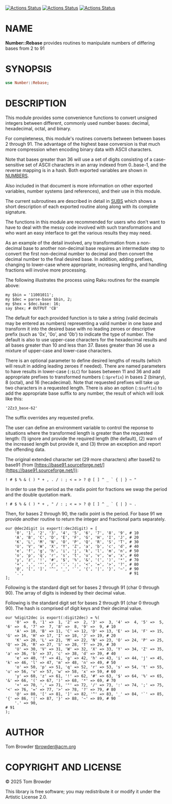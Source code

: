[![Actions Status](https://github.com/tbrowder/Number-Rebase/actions/workflows/linux.yml/badge.svg)](https://github.com/tbrowder/Number-Rebase/actions) [![Actions Status](https://github.com/tbrowder/Number-Rebase/actions/workflows/macos.yml/badge.svg)](https://github.com/tbrowder/Number-Rebase/actions) [![Actions Status](https://github.com/tbrowder/Number-Rebase/actions/workflows/windows.yml/badge.svg)](https://github.com/tbrowder/Number-Rebase/actions)

NAME
====

**Number::Rebase** provides routines to manipulate numbers of differing bases from 2 to 91

SYNOPSIS
========

```raku
use Number::Rebase;
```

DESCRIPTION
===========

This module provides some convenience functions to convert unsigned integers between different, commonly used number bases: decimal, hexadecimal, octal, and binary.

For completeness, this module's routines converts between between bases 2 through 91. The advantage of the highest base conversion is that much more compression when encoding binary data with ASCII characters.

Note that bases greater than 36 will use a set of digits consisting of a case-sensitive set of ASCII characters in an array indexed from 0..base-1, and the reverse mapping is in a hash. Both exported variables are shown in [NUMBERS](./docs/NUMBERS.md).

Also included in that document is more information on other exported variables, number systems (and references), and their use in this module.

The current subroutines are described in detail in [SUBS](./docs/SUBS.md) which shows a short description of each exported routine along along with its complete signature.

The functions in this module are recommended for users who don't want to have to deal with the messy code involved with such transformations and who want an easy interface to get the various results they may need.

As an example of the detail involved, any transformation from a non-decimal base to another non-decimal base requires an intermediate step to convert the first non-decimal number to decimal and then convert the decimal number to the final desired base. In addition, adding prefixes, changing to lower-case where appropriate, increasing lengths, and handling fractions will involve more processing.

The following illustrates the process using Raku routines for the example above:

    my $bin = '11001011';
    my $dec = parse-base $bin, 2;
    my $hex = $dec.base: 16;
    say $hex; # OUTPUT 'CB'

The default for each provided function is to take a string (valid decimals may be entered as numbers) representing a valid number in one base and transform it into the desired base with no leading zeroes or descriptive prefix (such as '0x', '0o', and '0b') to indicate the type of number. The default is also to use upper-case characters for the hexadecimal results and all bases greater than 10 and less than 37. Bases greater than 36 use a mixture of upper-case and lower-case characters.

There is an optional parameter to define desired lengths of results (which will result in adding leading zeroes if needed). There are named parameters to have results in lower-case (`:$LC`) for bases between 11 and 36 and add appropriate prefixes to transformed numbers (`:$prefix`) in bases 2 (binary), 8 (octal), and 16 (hecadecimal). Note that requested prefixes will take up two characters in a requested length. There is also an option (`:$suffix`) to add the appropriate base suffix to any number, the result of which will look like this:

    '2Zz3_base-62'

The suffix overrides any requested prefix.

The user can define an environment variable to control the reponse to situations where the transformed length is greater than the requested length: (1) ignore and provide the required length (the default), (2) warn of the increased length but provide it, and (3) throw an exception and report the offending data.

The original extended character set (29 more characters) after base62 to base91 (from [https://base91.sourceforge.net/](https://base91.sourceforge.net/)):

    ! # $ % & ( ) * + , . / : ; < = > ? @ [ ] ^ _ ` { | } ~ "

In order to use the period as the radix point for fractions we swap the period and the double quotation mark.

    ! # $ % & ( ) * + , " / : ; < = > ? @ [ ] ^ _ ` { | } ~ .

Then, for bases 2 through 90, the radix point is the period. For base 91 we provide another routine to return the integer and fractional parts separately.

    our @dec2digit is export(:dec2digit) = [
        '0', '1', '2', '3', '4', '5', '6', '7', '8', '9', # 10
        'A', 'B', 'C', 'D', 'E', 'F', 'G', 'H', 'I', 'J', # 20
        'K', 'L', 'M', 'N', 'O', 'P', 'Q', 'R', 'S', 'T', # 30
        'U', 'V', 'W', 'X', 'Y', 'Z', 'a', 'b', 'c', 'd', # 40
        'e', 'f', 'g', 'h', 'i', 'j', 'k', 'l', 'm', 'n', # 50
        'o', 'p', 'q', 'r', 's', 't', 'u', 'v', 'w', 'x', # 60
        'y', 'z', '!', '#', '$', '%', '&', '(', ')', '*', # 70
        '+', ',', '"', '/', ':', ';', '<', '=', '>', '?', # 80
        '@', '[', ']', '^', '_', '`', '{', '|', '}', '~', # 90
        '.',                                              # 91
    ];

Following is the standard digit set for bases 2 through 91 (char 0 through 90). The array of digits is indexed by their decimal value.

Following is the standard digit set for bases 2 through 91 (char 0 through 90). The hash is comprised of digit keys and their decimal value.

    our %digit2dec is export(:digit2dec) = %(
        '0' =>  0, '1' =>  1, '2' =>  2, '3' =>  3, '4' =>  4, '5' =>  5, '6' =>  6, '7' =>  7, '8' =>  8, '9' =>  9, # 10
        'A' => 10, 'B' => 11, 'C' => 12, 'D' => 13, 'E' => 14, 'F' => 15, 'G' => 16, 'H' => 17, 'I' => 18, 'J' => 19, # 20
        'K' => 20, 'L' => 21, 'M' => 22, 'N' => 23, 'O' => 24, 'P' => 25, 'Q' => 26, 'R' => 27, 'S' => 28, 'T' => 29, # 30
        'U' => 30, 'V' => 31, 'W' => 32, 'X' => 33, 'Y' => 34, 'Z' => 35, 'a' => 36, 'b' => 37, 'c' => 38, 'd' => 39, # 40
        'e' => 40, 'f' => 41, 'g' => 42, 'h' => 43, 'i' => 44, 'j' => 45, 'k' => 46, 'l' => 47, 'm' => 48, 'n' => 49, # 50
        'o' => 50, 'p' => 51, 'q' => 52, 'r' => 53, 's' => 54, 't' => 55, 'u' => 56, 'v' => 57, 'w' => 58, 'x' => 59, # 60
        'y' => 60, 'z' => 61, '!' => 62, '#' => 63, '$' => 64, '%' => 65, '&' => 66, '(' => 67, ')' => 68, '*' => 69, # 70
        '+' => 70, ',' => 71, '"' => 72, '/' => 73, ':' => 74, ';' => 75, '<' => 76, '=' => 77, '>' => 78, '?' => 79, # 80
        '@' => 80, '[' => 81, ']' => 82, '^' => 83, '_' => 84, '`' => 85, '{' => 86, '|' => 87, '}' => 88, '~' => 89, # 90
        '.' => 90,                                                                                                    # 91
    );

AUTHOR
======

Tom Browder <tbrowder@acm.org>

COPYRIGHT AND LICENSE
=====================

© 2025 Tom Browder

This library is free software; you may redistribute it or modify it under the Artistic License 2.0.

